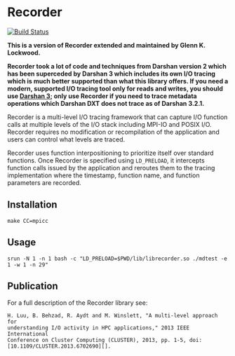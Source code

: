 # Recorder

[![Build Status](https://travis-ci.com/glennklockwood/librecorder.svg?branch=master)](https://travis-ci.com/glennklockwood/librecorder)

**This is a version of Recorder extended and maintained by Glenn K. Lockwood.**

**Recorder took a lot of code and techniques from Darshan version 2 which has
been superceded by Darshan 3 which includes its own I/O tracing which is much
better supported than what this library offers.  If you need a modern, supported
I/O tracing tool only for reads and writes, you should use [Darshan 3][]; only
use Recorder if you need to trace metadata operations which Darshan DXT does
not trace as of Darshan 3.2.1.**

Recorder is a multi-level I/O tracing framework that can capture I/O function
calls at multiple levels of the I/O stack including MPI-IO and POSIX I/O.
Recorder requires no modification or recompilation of the application and users
can control what levels are traced.

Recorder uses function interpositioning to prioritize itself over standard
functions.  Once Recorder is specified using `LD_PRELOAD`, it intercepts
function calls issued by the application and reroutes them to the tracing
implementation where the timestamp, function name, and function parameters are
recorded. 

## Installation

    make CC=mpicc

## Usage

    srun -N 1 -n 1 bash -c "LD_PRELOAD=$PWD/lib/librecorder.so ./mdtest -e 1 -w 1 -n 29"

## Publication

For a full description of the Recorder library see:

    H. Luu, B. Behzad, R. Aydt and M. Winslett, "A multi-level approach for
    understanding I/O activity in HPC applications," 2013 IEEE International
    Conference on Cluster Computing (CLUSTER), 2013, pp. 1-5, doi: [10.1109/CLUSTER.2013.6702690][].

[10.1109/CLUSTER.2013.6702690]: https://dx.doi.org/10.1109/CLUSTER.2013.6702690
[Darshan 3]: https://xgitlab.cels.anl.gov/darshan/darshan
